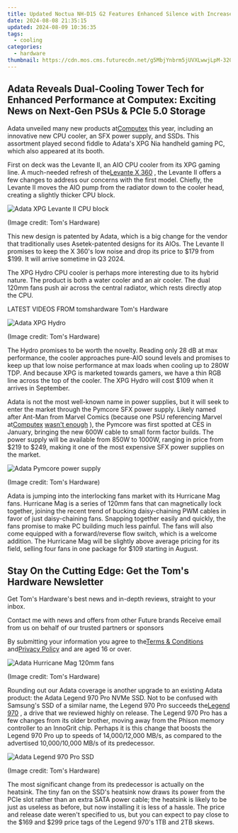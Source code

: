 ```yaml
---
title: Updated Noctua NH-D15 G2 Features Enhanced Silence with Increased Heatpipes & Modernized Offset Framework
date: 2024-08-08 21:35:15
updated: 2024-08-09 10:36:35
tags:
  - cooling
categories:
  - hardware
thumbnail: https://cdn.mos.cms.futurecdn.net/g5MbjYnbrm5jUVXLwwjLpM-320-80.jpg
---
```


## Adata Reveals Dual-Cooling Tower Tech for Enhanced Performance at Computex: Exciting News on Next-Gen PSUs & PCIe 5.0 Storage

Adata unveiled many new products at[Computex](https://www.tomshardware.com/tag/computex) this year, including an innovative new CPU cooler, an SFX power supply, and SSDs. This assortment played second fiddle to Adata's XPG Nia handheld gaming PC, which also appeared at its booth.

 First on deck was the Levante II, an AIO CPU cooler from its XPG gaming line. A much-needed refresh of the[Levante X 360](https://www.tomshardware.com/pc-components/cooling/xpg-levante-x-360) , the Levante II offers a few changes to address our concerns with the first model. Chiefly, the Levante II moves the AIO pump from the radiator down to the cooler head, creating a slightly thicker CPU block.

![Adata XPG Levante II CPU block](https://cdn.mos.cms.futurecdn.net/P5zekEaAKNkwd5vJYNpgPg-320-80.jpg)

 (Image credit: Tom's Hardware)

 This new design is patented by Adata, which is a big change for the vendor that traditionally uses Asetek-patented designs for its AIOs. The Levante II promises to keep the X 360's low noise and drop its price to $179 from $199\. It will arrive sometime in Q3 2024.

 The XPG Hydro CPU cooler is perhaps more interesting due to its hybrid nature. The product is both a water cooler and an air cooler. The dual 120mm fans push air across the central radiator, which rests directly atop the CPU.

 LATEST VIDEOS FROM tomshardware Tom's Hardware

![Adata XPG Hydro](https://cdn.mos.cms.futurecdn.net/2epuSdqRU5P9v2A6a65X84-320-80.jpg)

 (Image credit: Tom's Hardware)

 The Hydro promises to be worth the novelty. Reading only 28 dB at max performance, the cooler approaches pure-AIO sound levels and promises to keep up that low noise performance at max loads when cooling up to 280W TDP. And because XPG is marketed towards gamers, we have a thin RGB line across the top of the cooler. The XPG Hydro will cost $109 when it arrives in September.

 Adata is not the most well-known name in power supplies, but it will seek to enter the market through the Pymcore SFX power supply. Likely named after Ant-Man from Marvel Comics (because one PSU referencing Marvel at[Computex](https://www.tomshardware.com/tag/computex) [wasn't enough](https://www.tomshardware.com/pc-components/power-supplies/asus-brings-the-lightning-with-hammer-shaped-mjolnir-ups-innovative-thor-psus) ), the Pymcore was first spotted at CES in January, bringing the new 600W cable to small form factor builds. The power supply will be available from 850W to 1000W, ranging in price from $219 to $249, making it one of the most expensive SFX power supplies on the market.

![Adata Pymcore power supply](https://cdn.mos.cms.futurecdn.net/qPQRW2GHswE7moBWws8D5M-320-80.jpg)

 (Image credit: Tom's Hardware)

 Adata is jumping into the interlocking fans market with its Hurricane Mag fans. Hurricane Mag is a series of 120mm fans that can magnetically lock together, joining the recent trend of bucking daisy-chaining PWM cables in favor of just daisy-chaining fans. Snapping together easily and quickly, the fans promise to make PC building much less painful. The fans will also come equipped with a forward/reverse flow switch, which is a welcome addition. The Hurricane Mag will be slightly above average pricing for its field, selling four fans in one package for $109 starting in August.

## Stay On the Cutting Edge: Get the Tom's Hardware Newsletter

 Get Tom's Hardware's best news and in-depth reviews, straight to your inbox.

 Contact me with news and offers from other Future brands  Receive email from us on behalf of our trusted partners or sponsors

 By submitting your information you agree to the[Terms & Conditions](https://futureplc.com/terms-conditions/) and[Privacy Policy](https://futureplc.com/privacy-policy/) and are aged 16 or over.

![Adata Hurricane Mag 120mm fans](https://cdn.mos.cms.futurecdn.net/j5W4MPdnv9Dn6YaYahutuC-320-80.jpg)

 (Image credit: Tom's Hardware)

 Rounding out our Adata coverage is another upgrade to an existing Adata product: the Adata Legend 970 Pro NVMe SSD. Not to be confused with Samsung's SSD of a similar name, the Legend 970 Pro succeeds the[Legend 970](https://www.tomshardware.com/pc-components/ssds/adata-legend-970-ssd-review) , a drive that we reviewed highly on release. The Legend 970 Pro has a few changes from its older brother, moving away from the Phison memory controller to an InnoGrit chip. Perhaps it is this change that boosts the Legend 970 Pro up to speeds of 14,000/12,000 MB/s, as compared to the advertised 10,000/10,000 MB/s of its predecessor.

![Adata Legend 970 Pro SSD](https://cdn.mos.cms.futurecdn.net/4eK59fFGUNm8NkfJqNZCTg-320-80.jpg)

 (Image credit: Tom's Hardware)

 The most significant change from its predecessor is actually on the heatsink. The tiny fan on the SSD's heatsink now draws its power from the PCIe slot rather than an extra SATA power cable; the heatsink is likely to be just as useless as before, but now installing it is less of a hassle. The price and release date weren't specified to us, but you can expect to pay close to the $169 and $299 price tags of the Legend 970's 1TB and 2TB skews.


<ins class="adsbygoogle"
     style="display:block"
     data-ad-format="autorelaxed"
     data-ad-client="ca-pub-7571918770474297"
     data-ad-slot="1223367746"></ins>



<ins class="adsbygoogle"
     style="display:block"
     data-ad-client="ca-pub-7571918770474297"
     data-ad-slot="8358498916"
     data-ad-format="auto"
     data-full-width-responsive="true"></ins>
